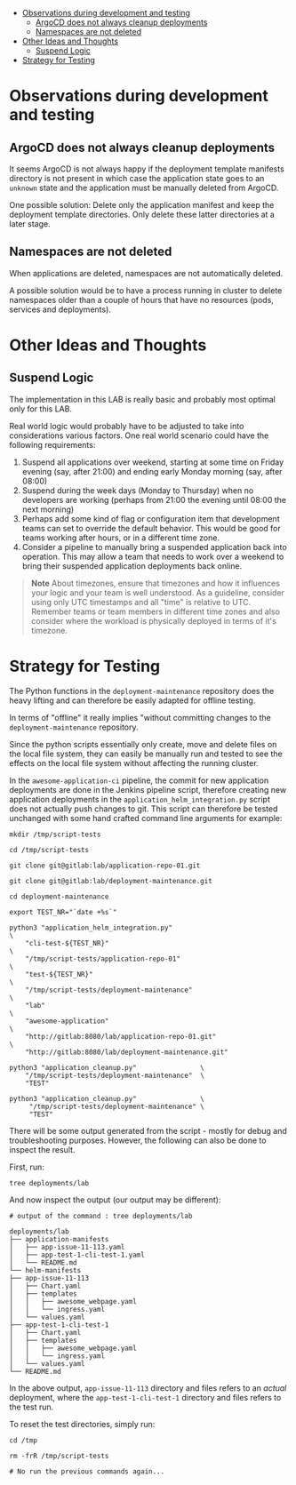 
- [Observations during development and testing](#observations-during-development-and-testing)
  - [ArgoCD does not always cleanup deployments](#argocd-does-not-always-cleanup-deployments)
  - [Namespaces are not deleted](#namespaces-are-not-deleted)
- [Other Ideas and Thoughts](#other-ideas-and-thoughts)
  - [Suspend Logic](#suspend-logic)
- [Strategy for Testing](#strategy-for-testing)


# Observations during development and testing

## ArgoCD does not always cleanup deployments

It seems ArgoCD is not always happy if the deployment template manifests directory is not present in which case the application state goes to an `unknown` state and the application must be manually deleted from ArgoCD.

One possible solution: Delete only the application manifest and keep the deployment template directories. Only delete these latter directories at a later stage.

## Namespaces are not deleted

When applications are deleted, namespaces are not automatically deleted. 

A possible solution would be to have a process running in cluster to delete namespaces older than a couple of hours that have no resources (pods, services and deployments).

# Other Ideas and Thoughts

## Suspend Logic

The implementation in this LAB is really basic and probably most optimal only for this LAB.

Real world logic would probably have to be adjusted to take into considerations various factors. One real world scenario could have the following requirements:

1. Suspend all applications over weekend, starting at some time on Friday evening (say, after 21:00) and ending early Monday morning (say, after 08:00)
2. Suspend during the week days (Monday to Thursday) when no developers are working (perhaps from 21:00 the evening until 08:00 the next morning)
3. Perhaps add some kind of flag or configuration item that development teams can set to override the default behavior. This would be good for teams working after hours, or in a different time zone.
4. Consider a pipeline to manually bring a suspended application back into operation. This may allow a team that needs to work over a weekend to bring their suspended application deployments back online.

> **Note**
> About timezones, ensure that timezones and how it influences your logic and your team is well understood. As a guideline, consider using only UTC timestamps and all "time" is relative to UTC. Remember teams or team members in different time zones and also consider where the workload is physically deployed in terms of it's timezone.

# Strategy for Testing

The Python functions in the `deployment-maintenance` repository does the heavy lifting and can therefore be easily adapted for offline testing.

In terms of "offline" it really implies "without committing changes to the `deployment-maintenance` repository.

Since the python scripts essentially only create, move and delete files on the local file system, they can easily be manually run and tested to see the effects on the local file system without affecting the running cluster. 

In the `awesome-application-ci` pipeline, the commit for new application deployments are done in the Jenkins pipeline script, therefore creating new application deployments in the `application_helm_integration.py` script does not actually push changes to git. This script can therefore be tested unchanged with some hand crafted command line arguments for example:

```shell
mkdir /tmp/script-tests

cd /tmp/script-tests

git clone git@gitlab:lab/application-repo-01.git 

git clone git@gitlab:lab/deployment-maintenance.git 

cd deployment-maintenance

export TEST_NR="`date +%s`"

python3 "application_helm_integration.py"                             \
    "cli-test-${TEST_NR}"                                             \
    "/tmp/script-tests/application-repo-01"                           \
    "test-${TEST_NR}"                                                 \
    "/tmp/script-tests/deployment-maintenance"                        \
    "lab"                                                             \
    "awesome-application"                                             \
    "http://gitlab:8080/lab/application-repo-01.git"                  \
    "http://gitlab:8080/lab/deployment-maintenance.git"

python3 "application_cleanup.py"                \
    "/tmp/script-tests/deployment-maintenance"  \
    "TEST"

python3 "application_cleanup.py"                \
     "/tmp/script-tests/deployment-maintenance" \
     "TEST"
```

There will be some output generated from the script - mostly for debug and troubleshooting purposes. However, the following can also be done to inspect the result.

First, run:

```shell
tree deployments/lab
```

And now inspect the output (our output may be different):

```text
# output of the command : tree deployments/lab

deployments/lab
├── application-manifests
│   ├── app-issue-11-113.yaml
│   ├── app-test-1-cli-test-1.yaml
│   └── README.md
└── helm-manifests
├── app-issue-11-113
│   ├── Chart.yaml
│   ├── templates
│   │   ├── awesome_webpage.yaml
│   │   └── ingress.yaml
│   └── values.yaml
├── app-test-1-cli-test-1
│   ├── Chart.yaml
│   ├── templates
│   │   ├── awesome_webpage.yaml
│   │   └── ingress.yaml
│   └── values.yaml
└── README.md
```

In the above output, `app-issue-11-113` directory and files refers to an _actual_ deployment, where the `app-test-1-cli-test-1` directory and files refers to the test run.

To reset the test directories, simply run:

```shell
cd /tmp

rm -frR /tmp/script-tests

# No run the previous commands again...
```

